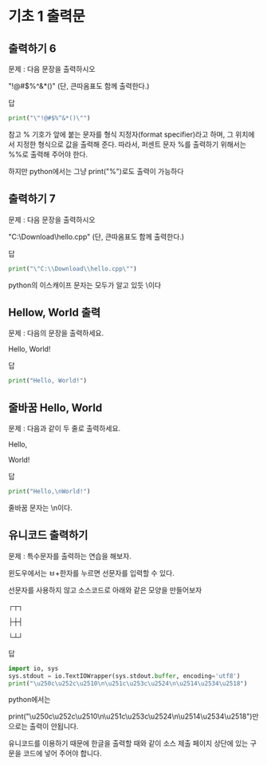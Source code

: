 # 기초 1 출력문 

## 출력하기 6

문제 : 다음 문장을 출력하시오

"!@#$%^&*()"
(단, 큰따옴표도 함께 출력한다.)

답

```python
print("\"!@#$%^&*()\"")
```

참고
% 기호가 앞에 붙는 문자를 형식 지정자(format specifier)라고 하며,
그 위치에서 지정한 형식으로 값을 출력해 준다.
따라서, 퍼센트 문자 %를 출력하기 위해서는 %%로 출력해 주어야 한다.

하지만 python에서는 그냥 print("%")로도 출력이 가능하다

## 출력하기 7

문제 : 다음 문장을 출력하시오

"C:\Download\hello.cpp"
(단, 큰따옴표도 함께 출력한다.)

답

```python
print("\"C:\\Download\\hello.cpp\"")
```

python의 이스캐이프 문자는 모두가 알고 있듯 \이다



## Hellow, World 출력

문제 : 다음의 문장을 출력하세요.

Hello, World!

답

```python
print("Hello, World!")
```



## 줄바꿈 Hello, World

문제 : 다음과 같이 두 줄로 출력하세요.

Hello,

World!

답

```python
print("Hello,\nWorld!")
```

줄바꿈 문자는 \n이다.



## 유니코드 출력하기

문제 : 특수문자를 출력하는 연습을 해보자.

윈도우에서는 ㅂ+한자를 누르면 선문자를 입력할 수 있다.

선문자를 사용하지 않고 소스코드로 아래와 같은 모양을 만들어보자

┌┬┐

├┼┤

└┴┘

답 

```python
import io, sys
sys.stdout = io.TextIOWrapper(sys.stdout.buffer, encoding='utf8')
print("\u250c\u252c\u2510\n\u251c\u253c\u2524\n\u2514\u2534\u2518")
```

python에서는 

print("\u250c\u252c\u2510\n\u251c\u253c\u2524\n\u2514\u2534\u2518")만으로는 출력이 안됩니다.

유니코드를 이용하기 때문에 한글을 출력할 때와 같이 소스 제출 페이지 상단에 있는 구문을 코드에 넣어 주어야 합니다.